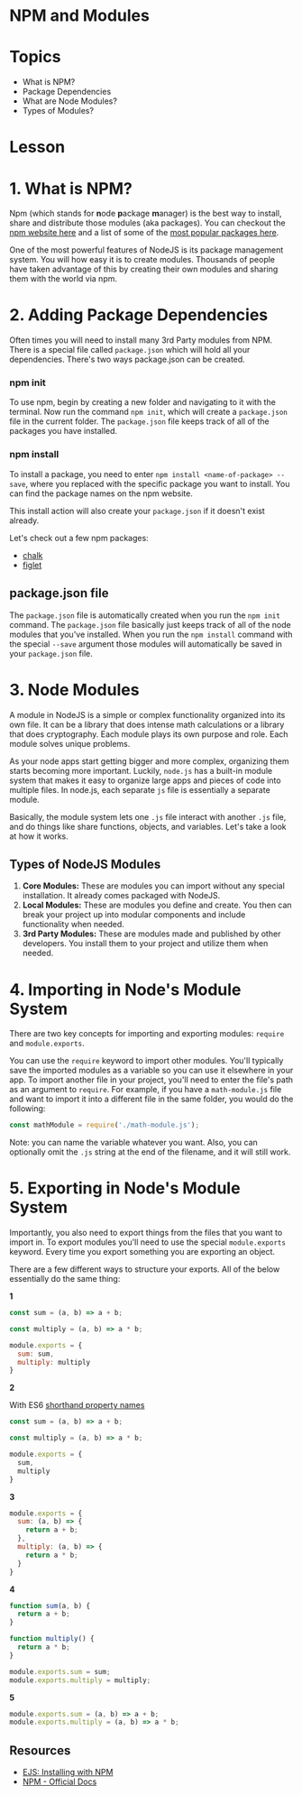 # NPM and Modules

# Topics
- What is NPM?
- Package Dependencies
- What are Node Modules?
- Types of Modules?

# Lesson

# 1. What is NPM?

Npm (which stands for **n**ode **p**ackage **m**anager) is the best way to install, share and distribute those modules (aka packages). You can checkout the [npm website here](https://www.npmjs.com/) and a list of some of the [most popular packages here](https://www.npmjs.com/browse/star).

One of the most powerful features of NodeJS is its package management system. You will how easy it is to create modules. Thousands of people have taken advantage of this by creating their own modules and sharing them with the world via npm.

# 2. Adding Package Dependencies

Often times you will need to install many 3rd Party modules from NPM. There is a special file called `package.json` which will hold all your dependencies. There's two ways package.json can be created.

### npm init

To use npm, begin by creating a new folder and navigating to it with the terminal. Now run the command `npm init`, which will create a `package.json` file in the current folder. The `package.json` file keeps track of all of the packages you have installed.

### npm install

To install a package, you need to enter `npm install <name-of-package> --save`, where you replaced <name-of-package> with the specific package you want to install. You can find the package names on the npm website.

This install action will also create your `package.json` if it doesn't exist already.

Let's check out a few npm packages:

* [chalk](https://www.npmjs.com/package/chalk)
* [figlet](https://www.npmjs.com/package/figlet)

## package.json file

The `package.json` file is automatically created when you run the  `npm init` command. The `package.json` file basically just keeps track of all of the node modules that you've installed. When you run the `npm install` command with the special `--save` argument those modules will automatically be saved in your `package.json` file.


# 3. Node Modules

A module in NodeJS is a simple or complex functionality organized into its own file. It can be a library that does intense math calculations or a library that does cryptography. Each module plays its own purpose and role. Each module solves unique problems.

As your node apps start getting bigger and more complex, organizing them starts becoming more important. Luckily, `node.js` has a built-in module system that makes it easy to organize large apps and pieces of code into multiple files. In node.js, each separate `js` file is essentially a separate module.

Basically, the module system lets one `.js` file interact with another `.js` file, and do things like share functions, objects, and variables. Let's take a look at how it works.


## Types of NodeJS Modules

1. **Core Modules:** These are modules you can import without any special installation. It already comes packaged with NodeJS.
2. **Local Modules:** These are modules you define and create. You then can break your project up into modular components and include functionality when needed.
3. **3rd Party Modules:** These are modules made and published by other developers. You install them to your project and utilize them when needed.

# 4. Importing in Node's Module System

There are two key concepts for importing and exporting modules: `require` and `module.exports`.

You can use the `require` keyword to import other modules. You'll typically save the imported modules as a variable so you can use it elsewhere in your app. To import another file in your project, you'll need to enter the file's path as an argument to `require`. For example, if you have a `math-module.js` file and want to import it into a different file in the same folder, you would do the following:

```js
const mathModule = require('./math-module.js');
```

Note: you can name the variable whatever you want. Also, you can optionally omit the `.js` string at the end of the filename, and it will still work.

# 5. Exporting in Node's Module System


Importantly, you also need to export things from the files that you want to import in. To export modules you'll need to use the special `module.exports` keyword. Every time you export something you are exporting an object.

There are a few different ways to structure your exports. All of the below essentially do the same thing:

**1**

```js
const sum = (a, b) => a + b;

const multiply = (a, b) => a * b;

module.exports = {
  sum: sum,
  multiply: multiply
}
```

**2**

With ES6 [shorthand property names](http://es6-features.org/#PropertyShorthand)

```js
const sum = (a, b) => a + b;

const multiply = (a, b) => a * b;

module.exports = {
  sum,
  multiply
}
```

**3**

```js
module.exports = {
  sum: (a, b) => {
    return a + b;
  },
  multiply: (a, b) => {
    return a * b;
  }
}
```

**4**

```js
function sum(a, b) {
  return a + b;
}

function multiply() {
  return a * b;
}

module.exports.sum = sum;
module.exports.multiply = multiply;
```

**5**

```js
module.exports.sum = (a, b) => a + b;
module.exports.multiply = (a, b) => a * b;
```

## Resources

* [EJS: Installing with NPM](http://eloquentjavascript.net/20_node.html#h_J6hW/SmL/a)
* [NPM - Official Docs](https://docs.npmjs.com/)
